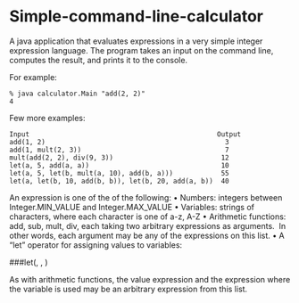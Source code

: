 # Simple-command-line-calculator

A java application that evaluates expressions in a very simple integer expression language. The program takes an input on the command line, computes the result, and prints it to the console. 

For example:

```
% java calculator.Main "add(2, 2)"
4
```

Few more examples:

```
Input                                               Output
add(1, 2)                                             3
add(1, mult(2, 3))                                    7
mult(add(2, 2), div(9, 3))                           12
let(a, 5, add(a, a))                                 10
let(a, 5, let(b, mult(a, 10), add(b, a)))            55
let(a, let(b, 10, add(b, b)), let(b, 20, add(a, b))  40
```

An expression is one of the of the following:
•	Numbers: integers between Integer.MIN_VALUE and Integer.MAX_VALUE
•	Variables: strings of characters, where each character is one of a-z, A-Z
•	Arithmetic functions: add, sub, mult, div, each taking two arbitrary expressions as arguments.  In other words, each argument may be any of the expressions on this list.
•	A “let” operator for assigning values to variables:

###let(<variable name>, <value expression>, <expression where variable is used>)

As with arithmetic functions, the value expression and the expression where the variable is used may be an arbitrary expression from this list. 
